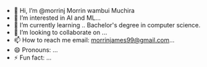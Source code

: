 - 👋 Hi, I’m @morrinj Morrin wambui Muchira 
- 👀 I’m interested in AI and ML...
- 🌱 I’m currently learning .. Bachelor's degree in computer science.
- 💞️ I’m looking to collaborate on ...
- 📫 How to reach me email: morrinjames99@gmail.com...
- 😄 Pronouns: ...
- ⚡ Fun fact: ...

<!---
morrinj/morrinj is a ✨ special ✨ repository because its `README.md` (this file) appears on your GitHub profile.
You can click the Preview link to take a look at your changes.
--->
